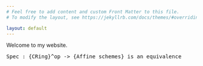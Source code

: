 ```yaml
---
# Feel free to add content and custom Front Matter to this file.
# To modify the layout, see https://jekyllrb.com/docs/themes/#overriding-theme-defaults

layout: default
---
```


Welcome to my website.
<div id="content">
    <pre>Spec : {CRing}^op -> {Affine schemes} is an equivalence</pre>
</div>